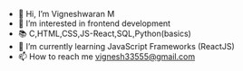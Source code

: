 - 👋 Hi, I’m Vigneshwaran M
- 👀 I’m interested in frontend development
- 📚 C,HTML,CSS,JS-React,SQL,Python(basics)
- 🌱 I’m currently learning JavaScript Frameworks (ReactJS)
- 📫 How to reach me vignesh33555@gmail.com

<!---
vigneshwaran33555/vigneshwaran33555 is a ✨ special ✨ repository because its `README.md` (this file) appears on your GitHub profile.
You can click the Preview link to take a look at your changes.
--->
